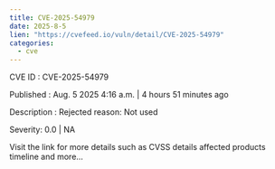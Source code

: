 ```yaml
--- 
title: CVE-2025-54979
date: 2025-8-5
lien: "https://cvefeed.io/vuln/detail/CVE-2025-54979"
categories:
  - cve
---
```


CVE ID : CVE-2025-54979

Published :  Aug. 5
2025
4:16 a.m. | 4 hours
51 minutes ago

Description : Rejected reason: Not used

Severity: 0.0 | NA

Visit the link for more details
such as CVSS details
affected products
timeline
and more...
